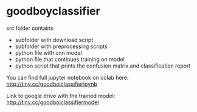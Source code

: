 # goodboyclassifier

src folder contains 
- subfolder with download script
- subfolder with preprocessing scripts
- python file with cnn model
- python file that continues training on model
- python script that prints the confusion matrix and classification report

You can find full jupyter notebook on colab here:
http://tiny.cc/goodboiclassifieripynb

Link to google drive with the trained model:
http://tiny.cc/goodboiclassifiermodel
